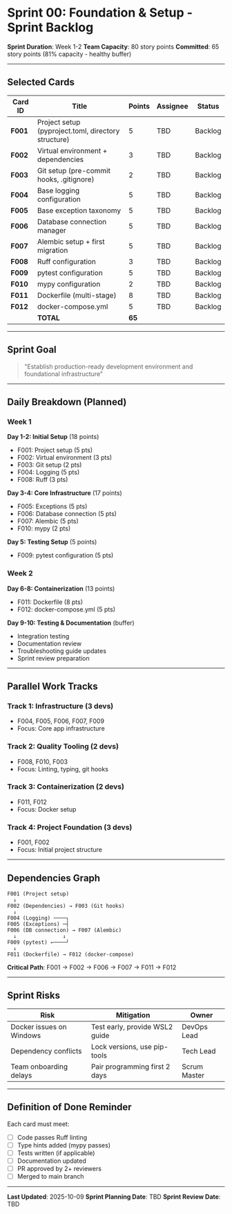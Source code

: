 # Sprint 00: Foundation & Setup - Sprint Backlog

**Sprint Duration**: Week 1-2
**Team Capacity**: 80 story points
**Committed**: 65 story points (81% capacity - healthy buffer)

---

## Selected Cards

| Card ID  | Title                                               | Points | Assignee | Status  |
|----------|-----------------------------------------------------|--------|----------|---------|
| **F001** | Project setup (pyproject.toml, directory structure) | 5      | TBD      | Backlog |
| **F002** | Virtual environment + dependencies                  | 3      | TBD      | Backlog |
| **F003** | Git setup (pre-commit hooks, .gitignore)            | 2      | TBD      | Backlog |
| **F004** | Base logging configuration                          | 5      | TBD      | Backlog |
| **F005** | Base exception taxonomy                             | 5      | TBD      | Backlog |
| **F006** | Database connection manager                         | 5      | TBD      | Backlog |
| **F007** | Alembic setup + first migration                     | 5      | TBD      | Backlog |
| **F008** | Ruff configuration                                  | 3      | TBD      | Backlog |
| **F009** | pytest configuration                                | 5      | TBD      | Backlog |
| **F010** | mypy configuration                                  | 2      | TBD      | Backlog |
| **F011** | Dockerfile (multi-stage)                            | 8      | TBD      | Backlog |
| **F012** | docker-compose.yml                                  | 5      | TBD      | Backlog |
|          | **TOTAL**                                           | **65** |          |         |

---

## Sprint Goal

> "Establish production-ready development environment and foundational infrastructure"

---

## Daily Breakdown (Planned)

### Week 1

**Day 1-2: Initial Setup** (18 points)

- F001: Project setup (5 pts)
- F002: Virtual environment (3 pts)
- F003: Git setup (2 pts)
- F004: Logging (5 pts)
- F008: Ruff (3 pts)

**Day 3-4: Core Infrastructure** (17 points)

- F005: Exceptions (5 pts)
- F006: Database connection (5 pts)
- F007: Alembic (5 pts)
- F010: mypy (2 pts)

**Day 5: Testing Setup** (5 points)

- F009: pytest configuration (5 pts)

### Week 2

**Day 6-8: Containerization** (13 points)

- F011: Dockerfile (8 pts)
- F012: docker-compose.yml (5 pts)

**Day 9-10: Testing & Documentation** (buffer)

- Integration testing
- Documentation review
- Troubleshooting guide updates
- Sprint review preparation

---

## Parallel Work Tracks

### Track 1: Infrastructure (3 devs)

- F004, F005, F006, F007, F009
- Focus: Core app infrastructure

### Track 2: Quality Tooling (2 devs)

- F008, F010, F003
- Focus: Linting, typing, git hooks

### Track 3: Containerization (2 devs)

- F011, F012
- Focus: Docker setup

### Track 4: Project Foundation (3 devs)

- F001, F002
- Focus: Initial project structure

---

## Dependencies Graph

```
F001 (Project setup)
  ↓
F002 (Dependencies) → F003 (Git hooks)
  ↓
F004 (Logging) ────┐
F005 (Exceptions) ─┤
F006 (DB connection) → F007 (Alembic)
  ↓               ↓
F009 (pytest) ←────┘
  ↓
F011 (Dockerfile) → F012 (docker-compose)
```

**Critical Path**: F001 → F002 → F006 → F007 → F011 → F012

---

## Sprint Risks

| Risk                     | Mitigation                     | Owner        |
|--------------------------|--------------------------------|--------------|
| Docker issues on Windows | Test early, provide WSL2 guide | DevOps Lead  |
| Dependency conflicts     | Lock versions, use pip-tools   | Tech Lead    |
| Team onboarding delays   | Pair programming first 2 days  | Scrum Master |

---

## Definition of Done Reminder

Each card must meet:

- [ ] Code passes Ruff linting
- [ ] Type hints added (mypy passes)
- [ ] Tests written (if applicable)
- [ ] Documentation updated
- [ ] PR approved by 2+ reviewers
- [ ] Merged to main branch

---

**Last Updated**: 2025-10-09
**Sprint Planning Date**: TBD
**Sprint Review Date**: TBD
